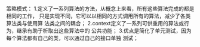 策略模式： 1.定义了一系列算法的方法，从概念上来看，所有这些算法完成的都是相同的工作， 只是实现不同，它可以以相同的方式调用所有的算法，减少了各类算法类与使用算 法类之间的耦合；
2.context定义了一系列可供重用的算法或行为，继承有助于析取出这些算法中的 公共功能； 3.优点是简化了单元测试，因为每个算法都有自己的类，可以通过自己的接口单独 测试；